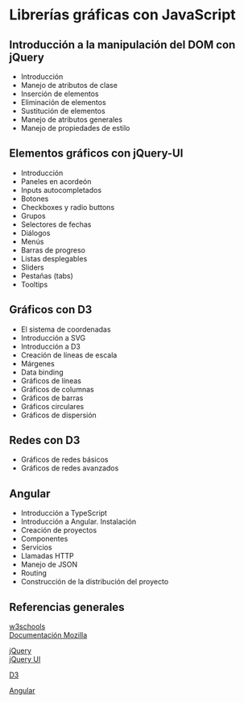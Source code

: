# Librerías gráficas con JavaScript

## Introducción a la manipulación del DOM con jQuery

- Introducción
- Manejo de atributos de clase
- Inserción de elementos
- Eliminación de elementos
- Sustitución de elementos
- Manejo de atributos generales
- Manejo de propiedades de estilo

## Elementos gráficos con jQuery-UI

- Introducción
- Paneles en acordeón
- Inputs autocompletados
- Botones
- Checkboxes y radio buttons
- Grupos
- Selectores de fechas
- Diálogos
- Menús
- Barras de progreso
- Listas desplegables
- Sliders
- Pestañas (tabs)
- Tooltips

## Gráficos con D3

- El sistema de coordenadas
- Introducción a SVG
- Introducción a D3
- Creación de líneas de escala
- Márgenes
- Data binding
- Gráficos de líneas
- Gráficos de columnas
- Gráficos de barras
- Gráficos circulares
- Gráficos de dispersión

## Redes con D3

- Gráficos de redes básicos
- Gráficos de redes avanzados

## Angular

- Introducción a TypeScript
- Introducción a Angular. Instalación
- Creación de proyectos
- Componentes
- Servicios
- Llamadas HTTP
- Manejo de JSON
- Routing
- Construcción de la distribución del proyecto

## Referencias generales

[w3schools](https://www.w3schools.com/)  
[Documentación Mozilla](https://developer.mozilla.org/es/)

[jQuery](https://jquery.com/)  
[jQuery UI](https://jqueryui.com/)

[D3](https://d3js.org/)

[Angular](https://angular.io/)
